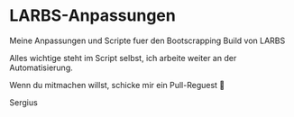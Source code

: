 # LARBS-Anpassungen
Meine Anpassungen und Scripte fuer den Bootscrapping Build von LARBS

Alles wichtige steht im Script selbst, ich arbeite weiter an der Automatisierung.

Wenn du mitmachen willst, schicke mir ein Pull-Reguest 🤗

Sergius
